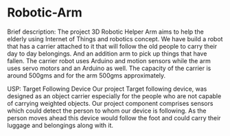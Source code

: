 # Robotic-Arm
Brief description: 
The project 3D Robotic Helper Arm aims to help the elderly using Internet of Things and robotics concept. We have build a robot that has a carrier attached to it that will follow the old people to carry their day to day belongings. And an addition arm to pick up things that have fallen. The carrier robot uses Arduino and motion sensors while the arm uses servo motors and an Arduino as well. The capacity of the carrier is around 500gms and for the arm 500gms approximately.

USP: Target Following Device 
Our project Target following device, was designed as an object  carrier especially for the people who are not capable of carrying weighted objects. Our project component comprises sensors which could detect the person to whom our device is following. As the person moves ahead this device would follow the foot and could carry their luggage and belongings along with it.
